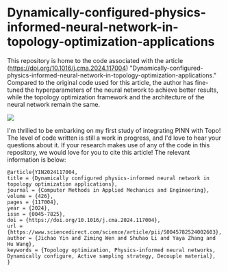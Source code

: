 # Dynamically-configured-physics-informed-neural-network-in-topology-optimization-applications

This repository is home to the code associated with the article (https://doi.org/10.1016/j.cma.2024.117004) "Dynamically-configured-physics-informed-neural-network-in-topology-optimization-applications." Compared to the original code used for this article, the author has fine-tuned the hyperparameters of the neural network to achieve better results, while the topology optimization framework and the architecture of the neural network remain the same. 

<img src="https://raw.githubusercontent.com/your-username/your-repo/branch-name/images/your-image.png](https://github.com/jichaoyinyjc/Dynamically-configured-physics-informed-neural-network-in-topology-optimization-applications/blob/main/Figure/test_for_Sec-3.2.png)">


I'm thrilled to be embarking on my first study of integrating PINN with Topo! The level of code written is still a work in progress, and I'd love to hear your questions about it. If your research makes use of any of the code in this repository, we would love for you to cite this article! The relevant information is below:

    @article{YIN2024117004,
    title = {Dynamically configured physics-informed neural network in topology optimization applications},
    journal = {Computer Methods in Applied Mechanics and Engineering},
    volume = {426},
    pages = {117004},
    year = {2024},
    issn = {0045-7825},
    doi = {https://doi.org/10.1016/j.cma.2024.117004},
    url = {https://www.sciencedirect.com/science/article/pii/S0045782524002603},
    author = {Jichao Yin and Ziming Wen and Shuhao Li and Yaya Zhang and Hu Wang},
    keywords = {Topology optimization, Physics-informed neural networks, Dynamically configure, Active sampling strategy, Decouple material},
    }
